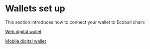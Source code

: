 # Wallets set up

This section introduces how to connect your wallet to Ecoball chain:

[Web digital wallet](web-digital-wallet.md)

[Mobile digital wallet](https://github.com/EcoballChain/docs.ecoball.org/tree/7bbdf02349da0415544c937d7add44b5a85bdf00/digital-wallet/mobile-digital-wallet.md)
